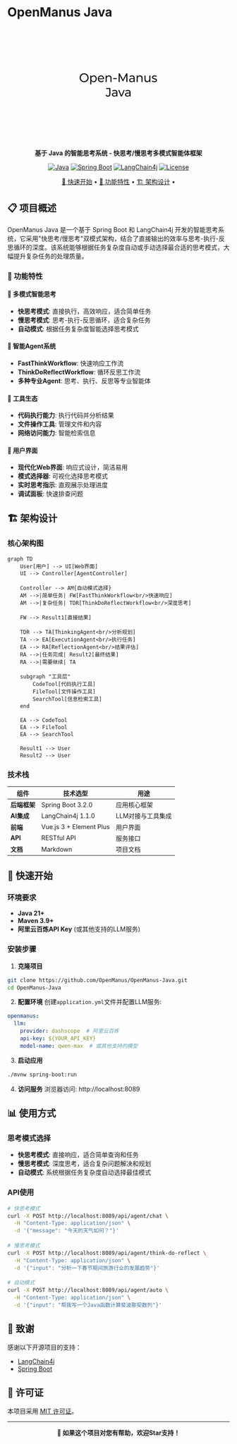 # OpenManus Java

<div align="center">

<img src="assets/img/logo.png" alt="OpenManus Logo" width="256" height="256">

**基于 Java 的智能思考系统 - 快思考/慢思考多模式智能体框架**

[![Java](https://img.shields.io/badge/Java-21+-orange)](https://openjdk.java.net/projects/jdk/21/)
[![Spring Boot](https://img.shields.io/badge/Spring%20Boot-3.2.0-green)](https://spring.io/projects/spring-boot)
[![LangChain4j](https://img.shields.io/badge/LangChain4j-1.1.0-yellow)](https://github.com/langchain4j/langchain4j)
[![License](https://img.shields.io/badge/License-MIT-blue)](LICENSE)

[🚀 快速开始](#-快速开始) •
[🎯 功能特性](#-功能特性) •
[🏗️ 架构设计](#️-架构设计) •

</div>

## 📋 项目概述

OpenManus Java 是一个基于 Spring Boot 和 LangChain4j 开发的智能思考系统，它采用"快思考/慢思考"双模式架构，结合了直接输出的效率与思考-执行-反思循环的深度。该系统能够根据任务复杂度自动或手动选择最合适的思考模式，大幅提升复杂任务的处理质量。

### 🎯 功能特性

#### 🧠 多模式智能思考
- **快思考模式**: 直接执行，高效响应，适合简单任务
- **慢思考模式**: 思考-执行-反思循环，适合复杂任务
- **自动模式**: 根据任务复杂度智能选择思考模式

#### 💭 智能Agent系统
- **FastThinkWorkflow**: 快速响应工作流
- **ThinkDoReflectWorkflow**: 循环反思工作流
- **多种专业Agent**: 思考、执行、反思等专业智能体

#### 🔧 工具生态
- **代码执行能力**: 执行代码并分析结果
- **文件操作工具**: 管理文件和内容
- **网络访问能力**: 智能检索信息

#### 🎨 用户界面
- **现代化Web界面**: 响应式设计，简洁易用
- **模式选择器**: 可视化选择思考模式
- **实时思考指示**: 直观展示处理进度
- **调试面板**: 快速排查问题

## 🏗️ 架构设计

### 核心架构图

```mermaid
graph TD
    User[用户] --> UI[Web界面]
    UI --> Controller[AgentController]
    
    Controller --> AM{自动模式选择}
    AM -->|简单任务| FW[FastThinkWorkflow<br/>快速响应]
    AM -->|复杂任务| TDR[ThinkDoReflectWorkflow<br/>深度思考]
    
    FW --> Result1[直接结果]
    
    TDR --> TA[ThinkingAgent<br/>分析规划]
    TA --> EA[ExecutionAgent<br/>执行任务]
    EA --> RA[ReflectionAgent<br/>结果评估]
    RA -->|任务完成| Result2[最终结果]
    RA -->|需要继续| TA
    
    subgraph "工具层"
        CodeTool[代码执行工具]
        FileTool[文件操作工具]
        SearchTool[信息检索工具]
    end
    
    EA --> CodeTool
    EA --> FileTool
    EA --> SearchTool
    
    Result1 --> User
    Result2 --> User
```

### 技术栈

| **组件** | **技术选型** | **用途** |
|----------|-------------|---------|
| **后端框架** | Spring Boot 3.2.0 | 应用核心框架 |
| **AI集成** | LangChain4j 1.1.0 | LLM对接与工具集成 |
| **前端** | Vue.js 3 + Element Plus | 用户界面 |
| **API** | RESTful API | 服务接口 |
| **文档** | Markdown | 项目文档 |

## 🚀 快速开始

### 环境要求

- **Java 21+**
- **Maven 3.9+**
- **阿里云百炼API Key** (或其他支持的LLM服务)

### 安装步骤

1. **克隆项目**
```bash
git clone https://github.com/OpenManus/OpenManus-Java.git
cd OpenManus-Java
```

2. **配置环境**
创建`application.yml`文件并配置LLM服务:
```yaml
openmanus:
  llm:
    provider: dashscope  # 阿里云百炼
    api-key: ${YOUR_API_KEY}
    model-name: qwen-max  # 或其他支持的模型
```

3. **启动应用**
```bash
./mvnw spring-boot:run
```

4. **访问服务**
浏览器访问: http://localhost:8089

## 📊 使用方式

### 思考模式选择

- **快思考模式**: 直接响应，适合简单查询和任务
- **慢思考模式**: 深度思考，适合复杂问题解决和规划
- **自动模式**: 系统根据任务复杂度自动选择最佳模式

### API使用

```bash
# 快思考模式
curl -X POST http://localhost:8089/api/agent/chat \
  -H "Content-Type: application/json" \
  -d '{"message": "今天的天气如何？"}'

# 慢思考模式  
curl -X POST http://localhost:8089/api/agent/think-do-reflect \
  -H "Content-Type: application/json" \
  -d '{"input": "分析一下春节期间旅游行业的发展趋势"}'
  
# 自动模式
curl -X POST http://localhost:8089/api/agent/auto \
  -H "Content-Type: application/json" \
  -d '{"input": "帮我写一个Java函数计算斐波那契数列"}'
```


## 🙏 致谢

感谢以下开源项目的支持：
- [LangChain4j](https://github.com/langchain4j/langchain4j)
- [Spring Boot](https://spring.io/projects/spring-boot)

## 📄 许可证

本项目采用 [MIT 许可证](LICENSE)。

---

<div align="center">

**🌟 如果这个项目对您有帮助，欢迎Star支持！**

</div>